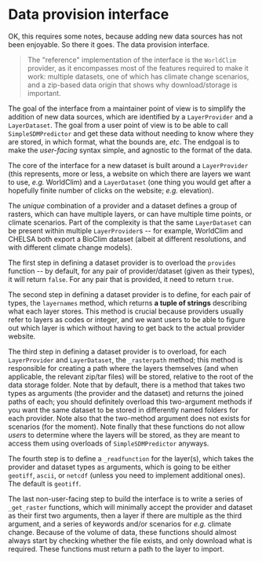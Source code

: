 # Data provision interface

OK, this requires some notes, because adding new data sources has not been
enjoyable. So there it goes. The data provision interface.

> The "reference" implementation of the interface is the `WorldClim` provider,
as it encompasses most of the features required to make it work: multiple
datasets, one of which has climate change scenarios, and a zip-based data origin
that shows why download/storage is important.

The goal of the interface from a maintainer point of view is to simplify the
addition of new data sources, which are identified by a `LayerProvider` and a
`LayerDataset`. The goal from a user point of view is to be able to call
`SimpleSDMPredictor` and get these data without needing to know where they are
stored, in which format, what the bounds are, *etc*. The endgoal is to make the
*user-facing* syntax simple, and agnostic to the format of the data.

The core of the interface for a new dataset is built around a `LayerProvider`
(this represents, more or less, a website on which there are layers we want to
use, *e.g.* WorldClim) and a `LayerDataset` (one thing you would get after a
hopefully finite number of clicks on the website; *e.g.* elevation).

The *unique* combination of a provider and a dataset defines a group of rasters,
which can have multiple layers, or can have multiple time points, or climate
scenarios. Part of the complexity is that the same `LayerDataset` can be present
within multiple `LayerProvider`s -- for example, WorldClim and CHELSA both
export a BioClim dataset (albeit at different resolutions, and with different
climate change models).

The first step in defining a dataset provider is to overload the `provides`
function -- by default, for any pair of provider/dataset (given as their types),
it will return `false`. For any pair that is provided, it need to return `true`.

The second step in defining a dataset provider is to define, for each pair of
types, the `layernames` method, which returns **a tuple of strings** describing
what each layer stores. This method is crucial because providers usually refer
to layers as codes or integer, and we want users to be able to figure out which
layer is which without having to get back to the actual provider website.

The third step in defining a dataset provider is to overload, for each
`LayerProvider` and `LayerDataset`, the `_rasterpath` method; this method is
responsible for creating a path where the layers themselves (and when
applicable, the relevant zip/tar files) will be stored, relative to the root of
the data storage folder. Note that by default, there is a method that takes two
types as arguments (the provider and the dataset) and returns the joined paths
of each; you should definitely overload this two-argument methods if you want
the same dataset to be stored in differently named folders for each provider.
Note also that the two-method argument does not exists for scenarios (for the
moment). Note finally that these functions do not allow *users* to determine
where the layers will be stored, as they are meant to access them using
overloads of `SimpleSDMPredictor` anyways.

The fourth step is to define a `_readfunction` for the layer(s), which takes the
provider and dataset types as arguments, which is going to be either `geotiff`,
`ascii`, or `netcdf` (unless you need to implement additional ones). The default
is `geotiff`.

The last non-user-facing step to build the interface is to write a series of
`_get_raster` functions, which will minimally accept the provider and dataset as
their first two arguments, then a layer if there are multiple as the third
argument, and a series of keywords and/or scenarios for *e.g.* climate change.
Because of the volume of data, these functions should almost always start by
checking whether the file exists, and only download what is required. These
functions must return a path to the layer to import.
